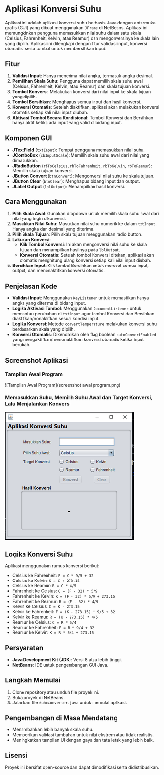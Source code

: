 # Aplikasi Konversi Suhu

Aplikasi ini adalah aplikasi konversi suhu berbasis Java dengan antarmuka grafis (GUI) yang dibuat menggunakan `JFrame` di NetBeans. Aplikasi ini memungkinkan pengguna memasukkan nilai suhu dalam satu skala (Celsius, Fahrenheit, Kelvin, atau Reamur) dan mengonversinya ke skala lain yang dipilih. Aplikasi ini dilengkapi dengan fitur validasi input, konversi otomatis, serta tombol untuk membersihkan input.

## Fitur

1. **Validasi Input**: Hanya menerima nilai angka, termasuk angka desimal.
2. **Pemilihan Skala Suhu**: Pengguna dapat memilih skala suhu awal (Celsius, Fahrenheit, Kelvin, atau Reamur) dan skala tujuan konversi.
3. **Tombol Konversi**: Melakukan konversi dari nilai input ke skala tujuan yang dipilih.
4. **Tombol Bersihkan**: Menghapus semua input dan hasil konversi.
5. **Konversi Otomatis**: Setelah diaktifkan, aplikasi akan melakukan konversi otomatis setiap kali nilai input diubah.
6. **Aktivasi Tombol Secara Kondisional**: Tombol Konversi dan Bersihkan hanya aktif ketika ada input yang valid di bidang input.

## Komponen GUI

- **JTextField** (`txtInput`): Tempat pengguna memasukkan nilai suhu.
- **JComboBox** (`cbInputScale`): Memilih skala suhu awal dari nilai yang dimasukkan.
- **JRadioButton** (`rbToCelsius`, `rbToFahrenheit`, `rbToKelvin`, `rbToReamur`): Memilih skala tujuan konversi.
- **JButton Convert** (`btnConvert`): Mengonversi nilai suhu ke skala tujuan.
- **JButton Clear** (`btnClear`): Menghapus bidang input dan output.
- **JLabel Output** (`lblOutput`): Menampilkan hasil konversi.

## Cara Menggunakan

1. **Pilih Skala Awal**: Gunakan dropdown untuk memilih skala suhu awal dari nilai yang ingin dikonversi.
2. **Masukkan Nilai Suhu**: Masukkan nilai suhu numerik ke dalam `txtInput`. Hanya angka dan desimal yang diterima.
3. **Pilih Skala Tujuan**: Pilih skala tujuan menggunakan radio button.
4. **Lakukan Konversi**:
    - **Klik Tombol Konversi**: Ini akan mengonversi nilai suhu ke skala tujuan dan menampilkan hasilnya pada `lblOutput`.
    - **Konversi Otomatis**: Setelah tombol Konversi ditekan, aplikasi akan otomatis menghitung ulang konversi setiap kali nilai input diubah.
5. **Bersihkan Input**: Klik tombol Bersihkan untuk mereset semua input, output, dan menonaktifkan konversi otomatis.

## Penjelasan Kode

- **Validasi Input**: Menggunakan `KeyListener` untuk memastikan hanya angka yang diterima di bidang input.
- **Logika Aktivasi Tombol**: Menggunakan `DocumentListener` untuk memantau perubahan di `txtInput` agar tombol Konversi dan Bersihkan diaktifkan/nonaktifkan sesuai kondisi input.
- **Logika Konversi**: Metode `convertTemperature` melakukan konversi suhu berdasarkan skala yang dipilih.
- **Konversi Otomatis**: Dikendalikan oleh flag boolean `autoConvertEnabled` yang mengaktifkan/menonaktifkan konversi otomatis ketika input berubah.

## Screenshot Aplikasi
### Tampilan Awal Program
![Tampilan Awal Program](screenshot awal program.png)

### Memasukkan Suhu, Memilih Suhu Awal dan Target Konversi, Lalu Menjalankan Konversi
![screenshot](image.png)

## Logika Konversi Suhu

Aplikasi menggunakan rumus konversi berikut:

- Celsius ke Fahrenheit: `F = C * 9/5 + 32`
- Celsius ke Kelvin: `K = C + 273.15`
- Celsius ke Reamur: `R = C * 4/5`
- Fahrenheit ke Celsius: `C = (F - 32) * 5/9`
- Fahrenheit ke Kelvin: `K = (F - 32) * 5/9 + 273.15`
- Fahrenheit ke Reamur: `R = (F - 32) * 4/9`
- Kelvin ke Celsius: `C = K - 273.15`
- Kelvin ke Fahrenheit: `F = (K - 273.15) * 9/5 + 32`
- Kelvin ke Reamur: `R = (K - 273.15) * 4/5`
- Reamur ke Celsius: `C = R * 5/4`
- Reamur ke Fahrenheit: `F = R * 9/4 + 32`
- Reamur ke Kelvin: `K = R * 5/4 + 273.15`

## Persyaratan

- **Java Development Kit (JDK)**: Versi 8 atau lebih tinggi.
- **NetBeans**: IDE untuk pengembangan GUI Java.

## Langkah Memulai

1. Clone repository atau unduh file proyek ini.
2. Buka proyek di NetBeans.
3. Jalankan file `SuhuConverter.java` untuk memulai aplikasi.

## Pengembangan di Masa Mendatang

- Menambahkan lebih banyak skala suhu.
- Memberikan validasi tambahan untuk nilai ekstrem atau tidak realistis.
- Meningkatkan tampilan UI dengan gaya dan tata letak yang lebih baik.

## Lisensi

Proyek ini bersifat open-source dan dapat dimodifikasi serta didistribusikan.
